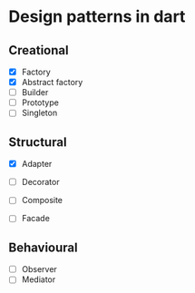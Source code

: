# Design patterns in dart

## Creational
- [x] Factory
- [x] Abstract factory
- [ ] Builder
- [ ] Prototype
- [ ] Singleton

## Structural
- [x] Adapter
- [ ] Decorator
- [ ] Composite
- [ ] Facade


## Behavioural
- [ ] Observer
- [ ] Mediator